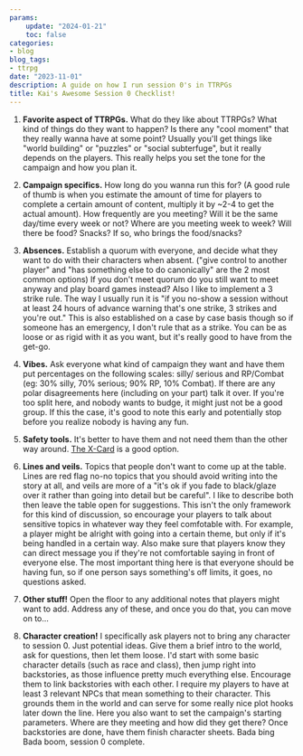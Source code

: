 ```yaml
---
params:
    update: "2024-01-21"
    toc: false
categories:
- blog
blog_tags:
- ttrpg
date: "2023-11-01"
description: A guide on how I run session 0's in TTRPGs
title: Kai's Awesome Session 0 Checklist!
---
```


1. **Favorite aspect of TTRPGs.** What do they like about TTRPGs? What kind of things do they want to happen? Is there any "cool moment" that they really wanna have at some point? Usually you'll get things like "world building" or "puzzles" or "social subterfuge", but it really depends on the players. This really helps you set the tone for the campaign and how you plan it.

2. **Campaign specifics.** How long do you wanna run this for? (A good rule of thumb is when you estimate the amount of time for players to complete a certain amount of content, multiply it by ~2-4 to get the actual amount). How frequently are you meeting? Will it be the same day/time every week or not? Where are you meeting week to week? Will there be food? Snacks? If so, who brings the food/snacks? 

3. **Absences.** Establish a quorum with everyone, and decide what they want to do with their characters when absent. ("give control to another player" and "has something else to do canonically" are the 2 most common options) If you don't meet quorum do you still want to meet anyway and play board games instead? Also I like to implement a 3 strike rule. The way I usually run it is "if you no-show a session without at least 24 hours of advance warning that's one strike, 3 strikes and you're out." This is also established on a case by case basis though so if someone has an emergency, I don't rule that as a strike. You can be as loose or as rigid with it as you want, but it's really good to have from the get-go.

4. **Vibes.** Ask everyone what kind of campaign they want and have them put percentages on the following scales: silly/ serious and RP/Combat (eg: 30% silly, 70% serious; 90% RP, 10% Combat). If there are any polar disagreements here (including on your part) talk it over. If you're too split here, and nobody wants to budge, it might just not be a good group. If this the case, it's good to note this early and potentially stop before you realize nobody is having any fun. 
    
5. **Safety tools.** It's better to have them and not need them than the other way around. [The X-Card](https://en.m.wikipedia.org/wiki/X-Card) is a good option.

6. **Lines and veils.** Topics that people don't want to come up at the table. Lines are red flag no-no topics that you should avoid writing into the story at all, and veils are more of a "it's ok if you fade to black/glaze over it rather than going into detail but be careful". I like to describe both then leave the table open for suggestions. This isn't the only framework for this kind of discussion, so encourage your players to talk about sensitive topics in whatever way they feel comfotable with. For example, a player might be alright with going into a certain theme, but only if it's being handled in a certain way. Also make sure that players know they can direct message you if they're not comfortable saying in front of everyone else. The most important thing here is that everyone should be having fun, so if one person says something's off limits, it goes, no questions asked. 

7. **Other stuff!** Open the floor to any additional notes that players might want to add. Address any of these, and once you do that, you can move on to...

8. **Character creation!** I specifically ask players not to bring any character to session 0. Just potential ideas. Give them a brief intro to the world, ask for questions, then let them loose. I'd start with some basic character details (such as race and class), then jump right into backstories, as those influence pretty much everything else. Encourage them to link backstories with each other. I require my players to have at least 3 relevant NPCs that mean something to their character. This grounds them in the world and can serve for some really nice plot hooks later down the line. Here you also want to set the campaign's starting parameters. Where are they meeting and how did they get there? Once backstories are done, have them finish character sheets. Bada bing Bada boom, session 0 complete.
